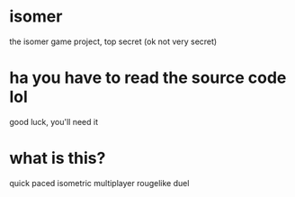 isomer
======

the isomer game project, top secret (ok not very secret)

ha you have to read the source code lol
======

good luck, you'll need it

what is this?
=====

quick paced isometric multiplayer rougelike duel